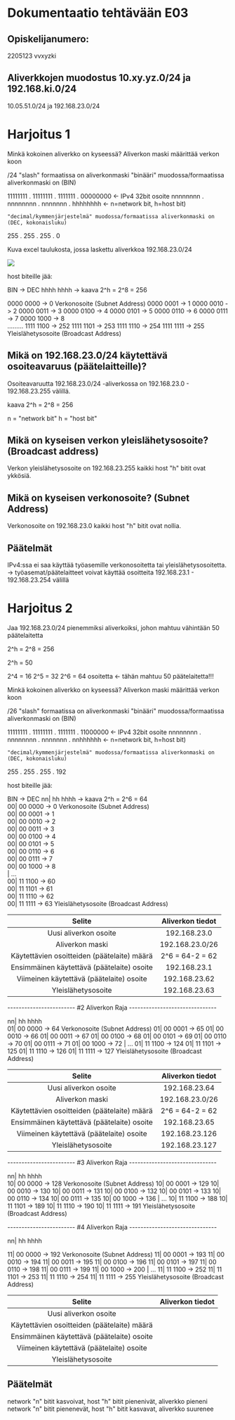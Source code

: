 # Dokumentaatio tehtävään E03

## Opiskelijanumero:

2205123
vvxyzki

## Aliverkkojen muodostus 10.xy.yz.0/24 ja 192.168.ki.0/24

10.05.51.0/24 ja 192.168.23.0/24

# Harjoitus 1

Minkä kokoinen aliverkko on kyseessä?
Aliverkon maski määrittää verkon koon

/24 "slash" formaatissa on aliverkonmaski
    "binääri" muodossa/formaatissa aliverkonmaski on (BIN)

11111111 . 11111111 . 1111111 . 00000000    <- IPv4 32bit osoite
nnnnnnnn . nnnnnnnn . nnnnnnn . hhhhhhhh    <- n=network bit, h=host bit)

    "decimal/kymmenjärjestelmä" muodossa/formaatissa aliverkonmaski on (DEC, kokonaisluku)
255      . 255      . 255     . 0    

Kuva excel taulukosta, jossa laskettu aliverkkoa 192.168.23.0/24

![](/E03/harjoitus_kuvat/excel_taulukko_aliverkotus_laskenta.png)

host biteille jää:

BIN         -> DEC
hhhh hhhh            -> kaava 2^h = 2^8 = 256

0000 0000   -> 0    Verkonosoite (Subnet Address)
0000 0001   -> 1
0000 0010   -> 2
0000 0011   -> 3
0000 0100   -> 4
0000 0101   -> 5
0000 0110   -> 6
0000 0111   -> 7
0000 1000   -> 8   
.........
1111 1100   -> 252
1111 1101   -> 253
1111 1110   -> 254
1111 1111   -> 255  Yleislähetysosoite (Broadcast Address)

## Mikä on 192.168.23.0/24 käytettävä osoiteavaruus (päätelaitteille)?

Osoiteavaruutta 192.168.23.0/24 -aliverkossa on
192.168.23.0 - 192.168.23.255 välillä.

kaava 2^h = 2^8 = 256

n = "network bit"
h = "host bit"

## Mikä on kyseisen verkon yleislähetysosoite? (Broadcast address)

Verkon yleislähetysosoite on 192.168.23.255
kaikki host "h" bitit ovat ykkösiä.

## Mikä on kyseisen verkonosoite? (Subnet Address)

Verkonosoite on 192.168.23.0
kaikki host "h" bitit ovat nollia.

## Päätelmät

IPv4:ssa ei saa käyttää työasemille verkonosoitetta tai yleislähetysosoitetta.
    -> työasemat/päätelaitteet voivat käyttää osoitteita 192.168.23.1 - 192.168.23.254 välillä

# Harjoitus 2

Jaa 192.168.23.0/24 pienemmiksi aliverkoiksi, johon mahtuu vähintään 50 päätelaitetta

2^h = 2^8 = 256

2^h = 50

2^4 = 16
2^5 = 32
2^6 = 64 osoitetta <- tähän mahtuu 50 päätelaitetta!!!

Minkä kokoinen aliverkko on kyseessä?
Aliverkon maski määrittää verkon koon

/26 "slash" formaatissa on aliverkonmaski
    "binääri" muodossa/formaatissa aliverkonmaski on (BIN)

11111111 . 11111111 . 1111111 . 11000000    <- IPv4 32bit osoite
nnnnnnnn . nnnnnnnn . nnnnnnn . nnhhhhhh    <- n=network bit, h=host bit)

    "decimal/kymmenjärjestelmä" muodossa/formaatissa aliverkonmaski on (DEC, kokonaisluku)
255      . 255      . 255     . 192    


host biteille jää:

BIN         -> DEC
nn| hh hhhh            -> kaava 2^h = 2^6 = 64 <br/>
00| 00 0000   -> 0      Verkonosoite (Subnet Address) <br/>
00| 00 0001   -> 1 <br/>
00| 00 0010   -> 2 <br/>
00| 00 0011   -> 3 <br/>
00| 00 0100   -> 4 <br/>
00| 00 0101   -> 5 <br/>
00| 00 0110   -> 6 <br/>
00| 00 0111   -> 7 <br/>
00| 00 1000   -> 8 <br/>
  |  ... <br/>
00| 11 1100   -> 60 <br/>
00| 11 1101   -> 61 <br/>
00| 11 1110   -> 62 <br/>
00| 11 1111   -> 63     Yleislähetysosoite (Broadcast Address) <br/>


|                 **Selite**                  | **Aliverkon tiedot** |
| :-----------------------------------------: | :------------------: |
| Uusi aliverkon osoite                       | 192.168.23.0         |
| Aliverkon maski                             | 192.168.23.0/26      |
| Käytettävien osoitteiden (päätelaite) määrä | 2^6 = 64-2 = 62      |
| Ensimmäinen käytettävä (päätelaite) osoite  | 192.168.23.1         |
| Viimeinen käytettävä (päätelaite) osoite    | 192.168.23.62        |
| Yleislähetysosoite                          | 192.168.23.63        |

------------------------ #2 Aliverkon Raja -------------------------------

nn| hh hhhh            
01| 00 0000   -> 64      Verkonosoite (Subnet Address)
01| 00 0001   -> 65
01| 00 0010   -> 66
01| 00 0011   -> 67
01| 00 0100   -> 68
01| 00 0101   -> 69
01| 00 0110   -> 70
01| 00 0111   -> 71
01| 00 1000   -> 72
  |  ...
01| 11 1100   -> 124
01| 11 1101   -> 125
01| 11 1110   -> 126
01| 11 1111   -> 127     Yleislähetysosoite (Broadcast Address)


|                 **Selite**                  | **Aliverkon tiedot** |
| :-----------------------------------------: | :------------------: |
| Uusi aliverkon osoite                       | 192.168.23.64        |
| Aliverkon maski                             | 192.168.23.0/26      |
| Käytettävien osoitteiden (päätelaite) määrä | 2^6 = 64-2 = 62      |
| Ensimmäinen käytettävä (päätelaite) osoite  | 192.168.23.65        |
| Viimeinen käytettävä (päätelaite) osoite    | 192.168.23.126       |
| Yleislähetysosoite                          | 192.168.23.127       |

------------------------ #3 Aliverkon Raja -------------------------------

nn| hh hhhh            
10| 00 0000   -> 128      Verkonosoite (Subnet Address)
10| 00 0001   -> 129
10| 00 0010   -> 130
10| 00 0011   -> 131
10| 00 0100   -> 132
10| 00 0101   -> 133
10| 00 0110   -> 134
10| 00 0111   -> 135
10| 00 1000   -> 136
  |  ...
10| 11 1100   -> 188
10| 11 1101   -> 189
10| 11 1110   -> 190
10| 11 1111   -> 191     Yleislähetysosoite (Broadcast Address)

------------------------ #4 Aliverkon Raja -------------------------------

nn| hh hhhh            

11| 00 0000   -> 192      Verkonosoite (Subnet Address)
11| 00 0001   -> 193
11| 00 0010   -> 194
11| 00 0011   -> 195
11| 00 0100   -> 196
11| 00 0101   -> 197
11| 00 0110   -> 198
11| 00 0111   -> 199
11| 00 1000   -> 200
  |  ...
11| 11 1100   -> 252
11| 11 1101   -> 253
11| 11 1110   -> 254
11| 11 1111   -> 255     Yleislähetysosoite (Broadcast Address)


|                 **Selite**                  | **Aliverkon tiedot** |
| :-----------------------------------------: | :------------------: |
| Uusi aliverkon osoite                       |                      |
| Käytettävien osoitteiden (päätelaite) määrä |                      |
| Ensimmäinen käytettävä (päätelaite) osoite  |                      |
| Viimeinen käytettävä (päätelaite) osoite    |                      |
| Yleislähetysosoite                          |                      |






## Päätelmät

network "n" bitit kasvoivat, host "h" bitit pienenivät, aliverkko pieneni
network "n" bitit pienenevät, host "h" bitit kasvavat, aliverkko suurenee




















